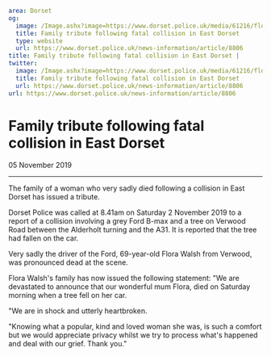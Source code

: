 ```yaml
area: Dorset
og:
  image: /Image.ashx?image=https://www.dorset.police.uk/media/61216/flora-walsh-4-november-2019.jpg&amp;amp;width=150
  title: Family tribute following fatal collision in East Dorset
  type: website
  url: https://www.dorset.police.uk/news-information/article/8806
title: Family tribute following fatal collision in East Dorset |
twitter:
  image: /Image.ashx?image=https://www.dorset.police.uk/media/61216/flora-walsh-4-november-2019.jpg&amp;amp;width=150
  title: Family tribute following fatal collision in East Dorset
  url: https://www.dorset.police.uk/news-information/article/8806
url: https://www.dorset.police.uk/news-information/article/8806
```

# Family tribute following fatal collision in East Dorset

05 November 2019

* * *

The family of a woman who very sadly died following a collision in East Dorset has issued a tribute.

Dorset Police was called at 8.41am on Saturday 2 November 2019 to a report of a collision involving a grey Ford B-max and a tree on Verwood Road between the Alderholt turning and the A31. It is reported that the tree had fallen on the car.

Very sadly the driver of the Ford, 69-year-old Flora Walsh from Verwood, was pronounced dead at the scene.

Flora Walsh's family has now issued the following statement: "We are devastated to announce that our wonderful mum Flora, died on Saturday morning when a tree fell on her car.

"We are in shock and utterly heartbroken.

"Knowing what a popular, kind and loved woman she was, is such a comfort but we would appreciate privacy whilst we try to process what's happened and deal with our grief. Thank you."

